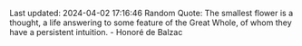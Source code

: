 Last updated: 2024-04-02 17:16:46
Random Quote: The smallest flower is a thought, a life answering to some feature of the Great Whole, of whom they have a persistent intuition. - Honoré de Balzac